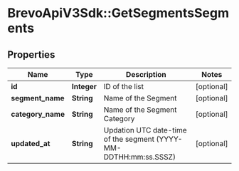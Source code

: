 # BrevoApiV3Sdk::GetSegmentsSegments

## Properties
Name | Type | Description | Notes
------------ | ------------- | ------------- | -------------
**id** | **Integer** | ID of the list | [optional] 
**segment_name** | **String** | Name of the Segment | [optional] 
**category_name** | **String** | Name of the Segment Category | [optional] 
**updated_at** | **String** | Updation UTC date-time of the segment (YYYY-MM-DDTHH:mm:ss.SSSZ) | [optional] 


